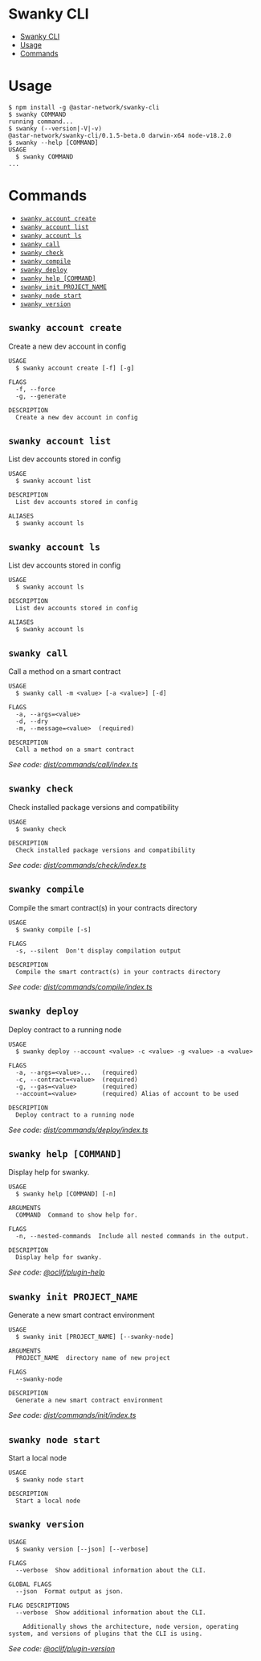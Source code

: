 # Swanky CLI

<!-- toc -->
* [Swanky CLI](#swanky-cli)
* [Usage](#usage)
* [Commands](#commands)
<!-- tocstop -->

# Usage

<!-- usage -->
```sh-session
$ npm install -g @astar-network/swanky-cli
$ swanky COMMAND
running command...
$ swanky (--version|-V|-v)
@astar-network/swanky-cli/0.1.5-beta.0 darwin-x64 node-v18.2.0
$ swanky --help [COMMAND]
USAGE
  $ swanky COMMAND
...
```
<!-- usagestop -->

# Commands

<!-- commands -->
* [`swanky account create`](#swanky-account-create)
* [`swanky account list`](#swanky-account-list)
* [`swanky account ls`](#swanky-account-ls)
* [`swanky call`](#swanky-call)
* [`swanky check`](#swanky-check)
* [`swanky compile`](#swanky-compile)
* [`swanky deploy`](#swanky-deploy)
* [`swanky help [COMMAND]`](#swanky-help-command)
* [`swanky init PROJECT_NAME`](#swanky-init-project_name)
* [`swanky node start`](#swanky-node-start)
* [`swanky version`](#swanky-version)

## `swanky account create`

Create a new dev account in config

```
USAGE
  $ swanky account create [-f] [-g]

FLAGS
  -f, --force
  -g, --generate

DESCRIPTION
  Create a new dev account in config
```

## `swanky account list`

List dev accounts stored in config

```
USAGE
  $ swanky account list

DESCRIPTION
  List dev accounts stored in config

ALIASES
  $ swanky account ls
```

## `swanky account ls`

List dev accounts stored in config

```
USAGE
  $ swanky account ls

DESCRIPTION
  List dev accounts stored in config

ALIASES
  $ swanky account ls
```

## `swanky call`

Call a method on a smart contract

```
USAGE
  $ swanky call -m <value> [-a <value>] [-d]

FLAGS
  -a, --args=<value>
  -d, --dry
  -m, --message=<value>  (required)

DESCRIPTION
  Call a method on a smart contract
```

_See code: [dist/commands/call/index.ts](https://github.com/AstarNetwork/swanky-cli/blob/v0.1.5-beta.0/dist/commands/call/index.ts)_

## `swanky check`

Check installed package versions and compatibility

```
USAGE
  $ swanky check

DESCRIPTION
  Check installed package versions and compatibility
```

_See code: [dist/commands/check/index.ts](https://github.com/AstarNetwork/swanky-cli/blob/v0.1.5-beta.0/dist/commands/check/index.ts)_

## `swanky compile`

Compile the smart contract(s) in your contracts directory

```
USAGE
  $ swanky compile [-s]

FLAGS
  -s, --silent  Don't display compilation output

DESCRIPTION
  Compile the smart contract(s) in your contracts directory
```

_See code: [dist/commands/compile/index.ts](https://github.com/AstarNetwork/swanky-cli/blob/v0.1.5-beta.0/dist/commands/compile/index.ts)_

## `swanky deploy`

Deploy contract to a running node

```
USAGE
  $ swanky deploy --account <value> -c <value> -g <value> -a <value>

FLAGS
  -a, --args=<value>...   (required)
  -c, --contract=<value>  (required)
  -g, --gas=<value>       (required)
  --account=<value>       (required) Alias of account to be used

DESCRIPTION
  Deploy contract to a running node
```

_See code: [dist/commands/deploy/index.ts](https://github.com/AstarNetwork/swanky-cli/blob/v0.1.5-beta.0/dist/commands/deploy/index.ts)_

## `swanky help [COMMAND]`

Display help for swanky.

```
USAGE
  $ swanky help [COMMAND] [-n]

ARGUMENTS
  COMMAND  Command to show help for.

FLAGS
  -n, --nested-commands  Include all nested commands in the output.

DESCRIPTION
  Display help for swanky.
```

_See code: [@oclif/plugin-help](https://github.com/oclif/plugin-help/blob/v5.1.12/src/commands/help.ts)_

## `swanky init PROJECT_NAME`

Generate a new smart contract environment

```
USAGE
  $ swanky init [PROJECT_NAME] [--swanky-node]

ARGUMENTS
  PROJECT_NAME  directory name of new project

FLAGS
  --swanky-node

DESCRIPTION
  Generate a new smart contract environment
```

_See code: [dist/commands/init/index.ts](https://github.com/AstarNetwork/swanky-cli/blob/v0.1.5-beta.0/dist/commands/init/index.ts)_

## `swanky node start`

Start a local node

```
USAGE
  $ swanky node start

DESCRIPTION
  Start a local node
```

## `swanky version`

```
USAGE
  $ swanky version [--json] [--verbose]

FLAGS
  --verbose  Show additional information about the CLI.

GLOBAL FLAGS
  --json  Format output as json.

FLAG DESCRIPTIONS
  --verbose  Show additional information about the CLI.

    Additionally shows the architecture, node version, operating system, and versions of plugins that the CLI is using.
```

_See code: [@oclif/plugin-version](https://github.com/oclif/plugin-version/blob/v1.1.1/src/commands/version.ts)_
<!-- commandsstop -->

